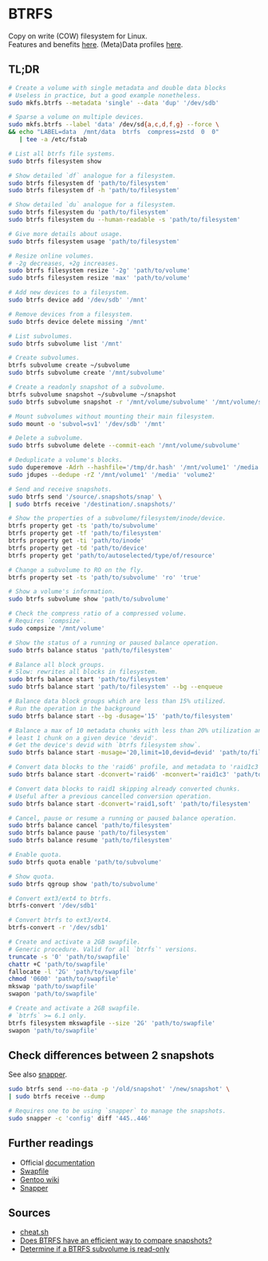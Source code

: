 # BTRFS

Copy on write (COW) filesystem for Linux.<br/>
Features and benefits [here][introduction]. (Meta)Data profiles [here][mkfs.btrfs].

## TL;DR

```sh
# Create a volume with single metadata and double data blocks
# Useless in practice, but a good example nonetheless.
sudo mkfs.btrfs --metadata 'single' --data 'dup' '/dev/sdb'

# Sparse a volume on multiple devices.
sudo mkfs.btrfs --label 'data' /dev/sd{a,c,d,f,g} --force \
&& echo "LABEL=data  /mnt/data  btrfs  compress=zstd  0  0"
   | tee -a /etc/fstab

# List all btrfs file systems.
sudo btrfs filesystem show

# Show detailed `df` analogue for a filesystem.
sudo btrfs filesystem df 'path/to/filesystem'
sudo btrfs filesystem df -h 'path/to/filesystem'

# Show detailed `du` analogue for a filesystem.
sudo btrfs filesystem du 'path/to/filesystem'
sudo btrfs filesystem du --human-readable -s 'path/to/filesystem'

# Give more details about usage.
sudo btrfs filesystem usage 'path/to/filesystem'

# Resize online volumes.
# -2g decreases, +2g increases.
sudo btrfs filesystem resize '-2g' 'path/to/volume'
sudo btrfs filesystem resize 'max' 'path/to/volume'

# Add new devices to a filesystem.
sudo btrfs device add '/dev/sdb' '/mnt'

# Remove devices from a filesystem.
sudo btrfs device delete missing '/mnt'

# List subvolumes.
sudo btrfs subvolume list '/mnt'

# Create subvolumes.
btrfs subvolume create ~/subvolume
sudo btrfs subvolume create '/mnt/subvolume'

# Create a readonly snapshot of a subvolume.
btrfs subvolume snapshot ~/subvolume ~/snapshot
sudo btrfs subvolume snapshot -r '/mnt/volume/subvolume' '/mnt/volume/snapshot'

# Mount subvolumes without mounting their main filesystem.
sudo mount -o 'subvol=sv1' '/dev/sdb' '/mnt'

# Delete a subvolume.
sudo btrfs subvolume delete --commit-each '/mnt/volume/subvolume'

# Deduplicate a volume's blocks.
sudo duperemove -Adrh --hashfile='/tmp/dr.hash' '/mnt/volume1' '/media' 'volume2'
sudo jdupes --dedupe -rZ '/mnt/volume1' '/media' 'volume2'

# Send and receive snapshots.
sudo btrfs send '/source/.snapshots/snap' \
| sudo btrfs receive '/destination/.snapshots/'

# Show the properties of a subvolume/filesystem/inode/device.
btrfs property get -ts 'path/to/subvolume'
btrfs property get -tf 'path/to/filesystem'
btrfs property get -ti 'path/to/inode'
btrfs property get -td 'path/to/device'
btrfs property get 'path/to/autoselected/type/of/resource'

# Change a subvolume to RO on the fly.
btrfs property set -ts 'path/to/subvolume' 'ro' 'true'

# Show a volume's information.
sudo btrfs subvolume show 'path/to/subvolume'

# Check the compress ratio of a compressed volume.
# Requires `compsize`.
sudo compsize '/mnt/volume'

# Show the status of a running or paused balance operation.
sudo btrfs balance status 'path/to/filesystem'

# Balance all block groups.
# Slow: rewrites all blocks in filesystem.
sudo btrfs balance start 'path/to/filesystem'
sudo btrfs balance start 'path/to/filesystem' --bg --enqueue

# Balance data block groups which are less than 15% utilized.
# Run the operation in the background
sudo btrfs balance start --bg -dusage='15' 'path/to/filesystem'

# Balance a max of 10 metadata chunks with less than 20% utilization and at
# least 1 chunk on a given device 'devid'.
# Get the device's devid with `btrfs filesystem show`.
sudo btrfs balance start -musage='20,limit=10,devid=devid' 'path/to/filesystem'

# Convert data blocks to the 'raid6' profile, and metadata to 'raid1c3'.
sudo btrfs balance start -dconvert='raid6' -mconvert='raid1c3' 'path/to/filesystem'

# Convert data blocks to raid1 skipping already converted chunks.
# Useful after a previous cancelled conversion operation.
sudo btrfs balance start -dconvert='raid1,soft' 'path/to/filesystem'

# Cancel, pause or resume a running or paused balance operation.
sudo btrfs balance cancel 'path/to/filesystem'
sudo btrfs balance pause 'path/to/filesystem'
sudo btrfs balance resume 'path/to/filesystem'

# Enable quota.
sudo btrfs quota enable 'path/to/subvolume'

# Show quota.
sudo btrfs qgroup show 'path/to/subvolume'

# Convert ext3/ext4 to btrfs.
btrfs-convert '/dev/sdb1'

# Convert btrfs to ext3/ext4.
btrfs-convert -r '/dev/sdb1'

# Create and activate a 2GB swapfile.
# Generic procedure. Valid for all `btrfs`' versions.
truncate -s '0' 'path/to/swapfile'
chattr +C 'path/to/swapfile'
fallocate -l '2G' 'path/to/swapfile'
chmod '0600' 'path/to/swapfile'
mkswap 'path/to/swapfile'
swapon 'path/to/swapfile'

# Create and activate a 2GB swapfile.
# `btrfs` >= 6.1 only.
btrfs filesystem mkswapfile --size '2G' 'path/to/swapfile'
swapon 'path/to/swapfile'
```

## Check differences between 2 snapshots

See also [snapper].

```sh
sudo btrfs send --no-data -p '/old/snapshot' '/new/snapshot' \
| sudo btrfs receive --dump

# Requires one to be using `snapper` to manage the snapshots.
sudo snapper -c 'config' diff '445..446'
```

## Further readings

- Official [documentation]
- [Swapfile]
- [Gentoo wiki]
- [Snapper]

## Sources

- [cheat.sh]
- [Does BTRFS have an efficient way to compare snapshots?]
- [Determine if a BTRFS subvolume is read-only]

<!-- project's references -->

[documentation]: https://btrfs.readthedocs.io/en/latest/
[introduction]: https://btrfs.readthedocs.io/en/latest/Introduction.html
[mkfs.btrfs]: https://btrfs.readthedocs.io/en/latest/mkfs.btrfs.html
[swapfile]: https://btrfs.readthedocs.io/en/latest/Swapfile.html

<!-- internal references -->

[snapper]: snapper.md

<!-- external references -->

[cheat.sh]: https://cheat.sh/btrfs
[gentoo wiki]: https://wiki.gentoo.org/wiki/Btrfs

[determine if a btrfs subvolume is read-only]: https://unix.stackexchange.com/questions/375645/determine-if-btrfs-subvolume-is-read-only#375646
[does btrfs have an efficient way to compare snapshots?]: https://serverfault.com/questions/399894/does-btrfs-have-an-efficient-way-to-compare-snapshots#419444
